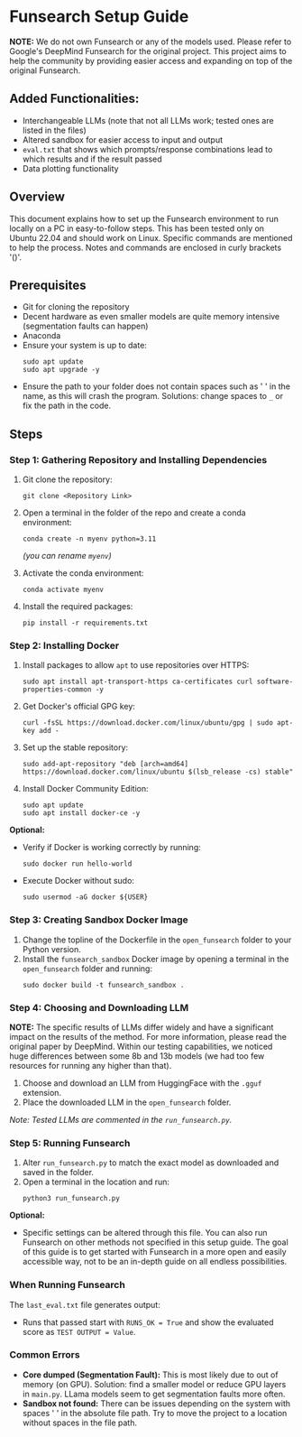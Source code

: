
# Funsearch Setup Guide

**NOTE:** We do not own Funsearch or any of the models used. Please refer to Google's DeepMind Funsearch for the original project. This project aims to help the community by providing easier access and expanding on top of the original Funsearch.

## Added Functionalities:
- Interchangeable LLMs (note that not all LLMs work; tested ones are listed in the files)
- Altered sandbox for easier access to input and output
- `eval.txt` that shows which prompts/response combinations lead to which results and if the result passed
- Data plotting functionality

## Overview
This document explains how to set up the Funsearch environment to run locally on a PC in easy-to-follow steps. This has been tested only on Ubuntu 22.04 and should work on Linux. Specific commands are mentioned to help the process. Notes and commands are enclosed in curly brackets '()'.

## Prerequisites
- Git for cloning the repository
- Decent hardware as even smaller models are quite memory intensive (segmentation faults can happen)
- Anaconda
- Ensure your system is up to date:
  ```
  sudo apt update
  sudo apt upgrade -y
  ```
- Ensure the path to your folder does not contain spaces such as ' ' in the name, as this will crash the program. Solutions: change spaces to `_` or fix the path in the code.

## Steps

### Step 1: Gathering Repository and Installing Dependencies
1. Git clone the repository:
   ```
   git clone <Repository Link>
   ```
2. Open a terminal in the folder of the repo and create a conda environment:
   ```
   conda create -n myenv python=3.11
   ```
   *(you can rename `myenv`)*

3. Activate the conda environment:
   ```
   conda activate myenv
   ```

4. Install the required packages:
   ```
   pip install -r requirements.txt
   ```

### Step 2: Installing Docker
1. Install packages to allow `apt` to use repositories over HTTPS:
   ```
   sudo apt install apt-transport-https ca-certificates curl software-properties-common -y
   ```

2. Get Docker's official GPG key:
   ```
   curl -fsSL https://download.docker.com/linux/ubuntu/gpg | sudo apt-key add -
   ```

3. Set up the stable repository:
   ```
   sudo add-apt-repository "deb [arch=amd64] https://download.docker.com/linux/ubuntu $(lsb_release -cs) stable"
   ```

4. Install Docker Community Edition:
   ```
   sudo apt update
   sudo apt install docker-ce -y
   ```

**Optional:** 
- Verify if Docker is working correctly by running:
  ```
  sudo docker run hello-world
  ```

- Execute Docker without sudo:
  ```
  sudo usermod -aG docker ${USER}
  ```

### Step 3: Creating Sandbox Docker Image
1. Change the topline of the Dockerfile in the `open_funsearch` folder to your Python version.
2. Install the `funsearch_sandbox` Docker image by opening a terminal in the `open_funsearch` folder and running:
   ```
   sudo docker build -t funsearch_sandbox .
   ```

### Step 4: Choosing and Downloading LLM
**NOTE:** The specific results of LLMs differ widely and have a significant impact on the results of the method. For more information, please read the original paper by DeepMind. Within our testing capabilities, we noticed huge differences between some 8b and 13b models (we had too few resources for running any higher than that).

1. Choose and download an LLM from HuggingFace with the `.gguf` extension.
2. Place the downloaded LLM in the `open_funsearch` folder.

*Note: Tested LLMs are commented in the `run_funsearch.py`.*

### Step 5: Running Funsearch
1. Alter `run_funsearch.py` to match the exact model as downloaded and saved in the folder.
2. Open a terminal in the location and run:
   ```
   python3 run_funsearch.py
   ```

**Optional:**
- Specific settings can be altered through this file. You can also run Funsearch on other methods not specified in this setup guide. The goal of this guide is to get started with Funsearch in a more open and easily accessible way, not to be an in-depth guide on all endless possibilities.

### When Running Funsearch
The `last_eval.txt` file generates output:
- Runs that passed start with `RUNS_OK = True` and show the evaluated score as `TEST OUTPUT = Value`.

### Common Errors
- **Core dumped (Segmentation Fault):** This is most likely due to out of memory (on GPU). Solution: find a smaller model or reduce GPU layers in `main.py`. LLama models seem to get segmentation faults more often.
- **Sandbox not found:** There can be issues depending on the system with spaces ' ' in the absolute file path. Try to move the project to a location without spaces in the file path.

